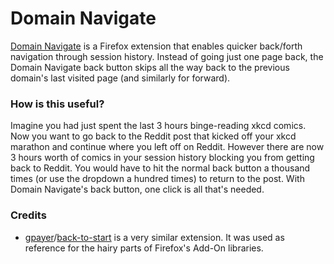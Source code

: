 # Domain Navigate

[Domain Navigate](https://addons.mozilla.org/en-US/firefox/addon/domain-navigate/) is a Firefox extension that enables quicker back/forth navigation through session history.
Instead of going just one page back, the Domain Navigate back button skips all the way back to the previous domain's last visited page (and similarly for forward).

### How is this useful?

Imagine you had just spent the last 3 hours binge-reading xkcd comics.
Now you want to go back to the Reddit post that kicked off your xkcd marathon and continue where you left off on Reddit.
However there are now 3 hours worth of comics in your session history blocking you from getting back to Reddit.
You would have to hit the normal back button a thousand times (or use the dropdown a hundred times) to return to the post.
With Domain Navigate's back button, one click is all that's needed.

### Credits

*   [gpayer](https://github.com/gpayer)/[back-to-start](https://github.com/gpayer/back-to-start) is a very similar extension.
    It was used as reference for the hairy parts of Firefox's Add-On libraries.
